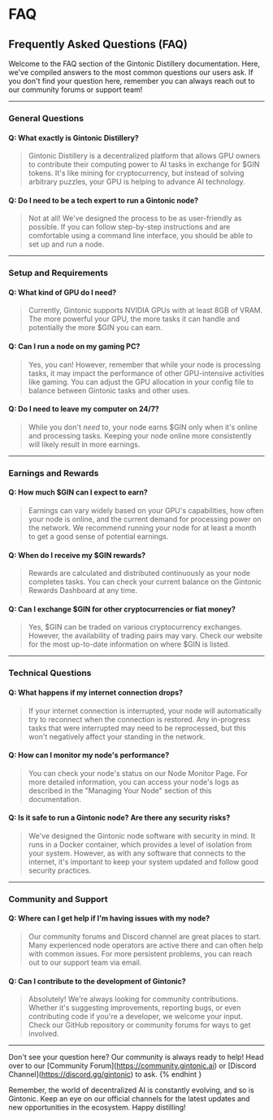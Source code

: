 # FAQ

## Frequently Asked Questions (FAQ)

Welcome to the FAQ section of the Gintonic Distillery documentation. Here, we've compiled answers to the most common questions our users ask. If you don't find your question here, remember you can always reach out to our community forums or support team!

***

### General Questions

#### Q: What exactly is Gintonic Distillery?

> Gintonic Distillery is a decentralized platform that allows GPU owners to contribute their computing power to AI tasks in exchange for $GIN tokens. It's like mining for cryptocurrency, but instead of solving arbitrary puzzles, your GPU is helping to advance AI technology.

#### Q: Do I need to be a tech expert to run a Gintonic node?

> Not at all! We've designed the process to be as user-friendly as possible. If you can follow step-by-step instructions and are comfortable using a command line interface, you should be able to set up and run a node.

***

### Setup and Requirements

#### Q: What kind of GPU do I need?

> Currently, Gintonic supports NVIDIA GPUs with at least 8GB of VRAM. The more powerful your GPU, the more tasks it can handle and potentially the more $GIN you can earn.

#### Q: Can I run a node on my gaming PC?

> Yes, you can! However, remember that while your node is processing tasks, it may impact the performance of other GPU-intensive activities like gaming. You can adjust the GPU allocation in your config file to balance between Gintonic tasks and other uses.

#### Q: Do I need to leave my computer on 24/7?

> While you don't _need_ to, your node earns $GIN only when it's online and processing tasks. Keeping your node online more consistently will likely result in more earnings.

***

### Earnings and Rewards

#### Q: How much $GIN can I expect to earn?

> Earnings can vary widely based on your GPU's capabilities, how often your node is online, and the current demand for processing power on the network. We recommend running your node for at least a month to get a good sense of potential earnings.

#### Q: When do I receive my $GIN rewards?

> Rewards are calculated and distributed continuously as your node completes tasks. You can check your current balance on the Gintonic Rewards Dashboard at any time.

#### Q: Can I exchange $GIN for other cryptocurrencies or fiat money?

> Yes, $GIN can be traded on various cryptocurrency exchanges. However, the availability of trading pairs may vary. Check our website for the most up-to-date information on where $GIN is listed.

***

### Technical Questions

#### Q: What happens if my internet connection drops?

> If your internet connection is interrupted, your node will automatically try to reconnect when the connection is restored. Any in-progress tasks that were interrupted may need to be reprocessed, but this won't negatively affect your standing in the network.

#### Q: How can I monitor my node's performance?

> You can check your node's status on our Node Monitor Page. For more detailed information, you can access your node's logs as described in the "Managing Your Node" section of this documentation.

#### Q: Is it safe to run a Gintonic node? Are there any security risks?

> We've designed the Gintonic node software with security in mind. It runs in a Docker container, which provides a level of isolation from your system. However, as with any software that connects to the internet, it's important to keep your system updated and follow good security practices.

***

### Community and Support

#### Q: Where can I get help if I'm having issues with my node?

> Our community forums and Discord channel are great places to start. Many experienced node operators are active there and can often help with common issues. For more persistent problems, you can reach out to our support team via email.

#### Q: Can I contribute to the development of Gintonic?

> Absolutely! We're always looking for community contributions. Whether it's suggesting improvements, reporting bugs, or even contributing code if you're a developer, we welcome your input. Check our GitHub repository or community forums for ways to get involved.

***

Don't see your question here? Our community is always ready to help! Head over to our \[Community Forum]\(https://community.gintonic.ai) or \[Discord Channel]\(https://discord.gg/gintonic) to ask. \{% endhint }

Remember, the world of decentralized AI is constantly evolving, and so is Gintonic. Keep an eye on our official channels for the latest updates and new opportunities in the ecosystem. Happy distilling!

